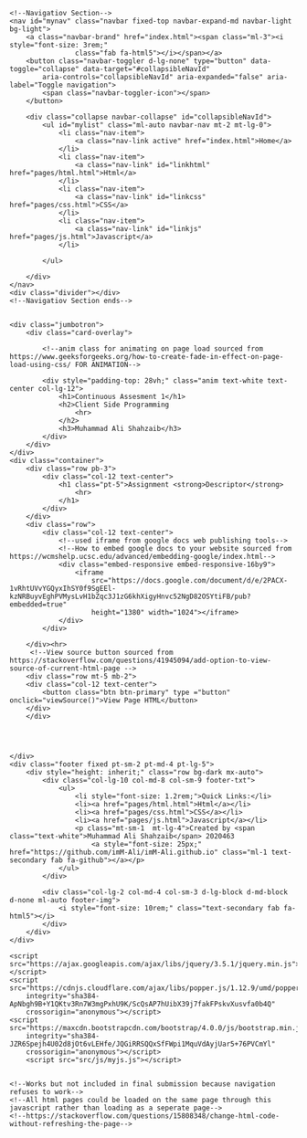 <!DOCTYPE html>
<html lang="en">

<head>
    <meta charset="UTF-8">
    <meta http-equiv="X-UA-Compatible" content="IE=edge">
    <meta name="viewport" content="width=device-width, initial-scale=1.0">
    <title>2020463- Shahzaib, Muhammad Ali</title>
    <link rel="icon" href="src/img/ref.png" type="image/icon type">
    <link href="https://fonts.googleapis.com/css2?family=Poppins:wght@500&display=swap" rel="stylesheet">
    <link rel="stylesheet" href="https://pro.fontawesome.com/releases/v5.10.0/css/all.css"
        integrity="sha384-AYmEC3Yw5cVb3ZcuHtOA93w35dYTsvhLPVnYs9eStHfGJvOvKxVfELGroGkvsg+p" crossorigin="anonymous" />
    <!-- Latest compiled and minified CSS -->
    <link rel="stylesheet" href="https://maxcdn.bootstrapcdn.com/bootstrap/4.0.0/css/bootstrap.min.css"
        integrity="sha384-Gn5384xqQ1aoWXA+058RXPxPg6fy4IWvTNh0E263XmFcJlSAwiGgFAW/dAiS6JXm" crossorigin="anonymous">
    <link href="src/css/style.css" rel="stylesheet">
</head>

<body>
    
    <!--Navigatiov Section-->
    <nav id="mynav" class="navbar fixed-top navbar-expand-md navbar-light bg-light">
        <a class="navbar-brand" href="index.html"><span class="ml-3"><i style="font-size: 3rem;"
                    class="fab fa-html5"></i></span></a>
        <button class="navbar-toggler d-lg-none" type="button" data-toggle="collapse" data-target="#collapsibleNavId"
            aria-controls="collapsibleNavId" aria-expanded="false" aria-label="Toggle navigation">
            <span class="navbar-toggler-icon"></span>
        </button>

        <div class="collapse navbar-collapse" id="collapsibleNavId">
            <ul id="mylist" class="ml-auto navbar-nav mt-2 mt-lg-0">
                <li class="nav-item">
                    <a class="nav-link active" href="index.html">Home</a>
                </li>
                <li class="nav-item">
                    <a class="nav-link" id="linkhtml" href="pages/html.html">Html</a>
                </li>
                <li class="nav-item">
                    <a class="nav-link" id="linkcss" href="pages/css.html">CSS</a>
                </li>
                <li class="nav-item">
                    <a class="nav-link" id="linkjs" href="pages/js.html">Javascript</a>
                </li>

            </ul>

        </div>
    </nav>
    <div class="divider"></div>
    <!--Navigatiov Section ends-->


    <div class="jumbotron">
        <div class="card-overlay">

            <!--anim class for animating on page load sourced from https://www.geeksforgeeks.org/how-to-create-fade-in-effect-on-page-load-using-css/ FOR ANIMATION-->

            <div style="padding-top: 28vh;" class="anim text-white text-center col-lg-12">
                <h1>Continuous Assesment 1</h1>
                <h2>Client Side Programming
                    <hr>
                </h2>
                <h3>Muhammad Ali Shahzaib</h3>
            </div>
        </div>
    </div>
    <div class="container">
        <div class="row pb-3">
            <div class="col-12 text-center">
                <h1 class="pt-5">Assignment <strong>Descriptor</strong>
                    <hr>
                </h1>
            </div>
        </div>
        <div class="row">
            <div class="col-12 text-center">
                <!--used iframe from google docs web publishing tools-->
                <!--How to embed google docs to your website sourced from https://wcmshelp.ucsc.edu/advanced/embedding-google/index.html-->
                <div class="embed-responsive embed-responsive-16by9">
                    <iframe
                        src="https://docs.google.com/document/d/e/2PACX-1vRhtUVvYGQyxIhSY0f9SgEEl-kzNRBuyvEghPVMysLvH1bZqc3J1zG6khXigyHnvc52NgD82OSYtiFB/pub?embedded=true"
                        height="1380" width="1024"></iframe>
                </div>
            </div>

        </div><hr>
         <!--View source button sourced from 
    https://stackoverflow.com/questions/41945094/add-option-to-view-source-of-current-html-page -->
        <div class="row mt-5 mb-2">
        <div class="col-12 text-center">
            <button class="btn btn-primary" type ="button" onclick="viewSource()">View Page HTML</button>
        </div>            
        </div>




    </div>
    <div class="footer fixed pt-sm-2 pt-md-4 pt-lg-5">
        <div style="height: inherit;" class="row bg-dark mx-auto">
            <div class="col-lg-10 col-md-8 col-sm-9 footer-txt">
                <ul>
                    <li style="font-size: 1.2rem;">Quick Links:</li>
                    <li><a href="pages/html.html">Html</a></li>
                    <li><a href="pages/css.html">CSS</a></li>
                    <li><a href="pages/js.html">Javascript</a></li>
                    <p class="mt-sm-1  mt-lg-4">Created by <span class="text-white">Muhammad Ali Shahzaib</span> 2020463
                        <a style="font-size: 25px;" href="https://github.com/imM-Ali/imM-Ali.github.io" class="ml-1 text-secondary fab fa-github"></a></p>
                </ul>
            </div>

            <div class="col-lg-2 col-md-4 col-sm-3 d-lg-block d-md-block d-none ml-auto footer-img">
                <i style="font-size: 10rem;" class="text-secondary fab fa-html5"></i>
            </div>
        </div>
    </div>

    <script src="https://ajax.googleapis.com/ajax/libs/jquery/3.5.1/jquery.min.js"></script>
    <script src="https://cdnjs.cloudflare.com/ajax/libs/popper.js/1.12.9/umd/popper.min.js"
        integrity="sha384-ApNbgh9B+Y1QKtv3Rn7W3mgPxhU9K/ScQsAP7hUibX39j7fakFPskvXusvfa0b4Q"
        crossorigin="anonymous"></script>
    <script src="https://maxcdn.bootstrapcdn.com/bootstrap/4.0.0/js/bootstrap.min.js"
        integrity="sha384-JZR6Spejh4U02d8jOt6vLEHfe/JQGiRRSQQxSfFWpi1MquVdAyjUar5+76PVCmYl"
        crossorigin="anonymous"></script>
        <script src="src/js/myjs.js"></script>
    

    <!--Works but not included in final submission because navigation refuses to work-->
    <!--All html pages could be loaded on the same page through this javascript rather than loading as a seperate page-->
    <!--https://stackoverflow.com/questions/15808348/change-html-code-without-refreshing-the-page-->

</body>

</html>
